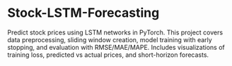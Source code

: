 # Stock-LSTM-Forecasting
Predict stock prices using LSTM networks in PyTorch. This project covers data preprocessing, sliding window creation, model training with early stopping, and evaluation with RMSE/MAE/MAPE. Includes visualizations of training loss, predicted vs actual prices, and short-horizon forecasts.
